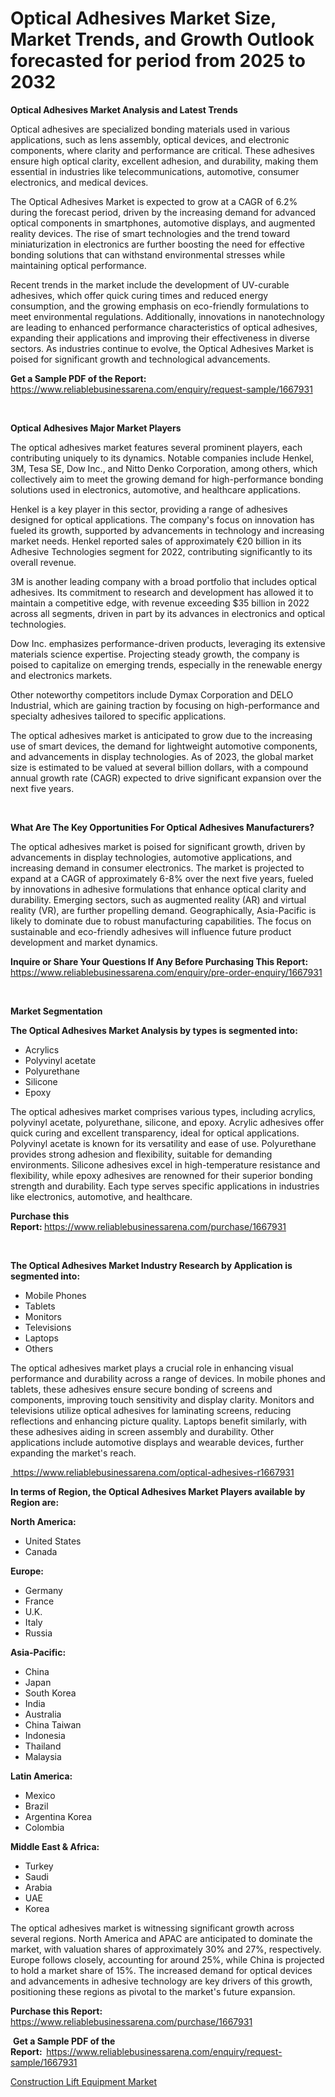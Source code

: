 <p><h1>Optical Adhesives Market Size, Market Trends, and Growth Outlook forecasted for period from 2025 to 2032</h1></p><p><strong>Optical Adhesives Market Analysis and Latest Trends</strong></p>
<p><p>Optical adhesives are specialized bonding materials used in various applications, such as lens assembly, optical devices, and electronic components, where clarity and performance are critical. These adhesives ensure high optical clarity, excellent adhesion, and durability, making them essential in industries like telecommunications, automotive, consumer electronics, and medical devices.</p><p>The Optical Adhesives Market is expected to grow at a CAGR of 6.2% during the forecast period, driven by the increasing demand for advanced optical components in smartphones, automotive displays, and augmented reality devices. The rise of smart technologies and the trend toward miniaturization in electronics are further boosting the need for effective bonding solutions that can withstand environmental stresses while maintaining optical performance.</p><p>Recent trends in the market include the development of UV-curable adhesives, which offer quick curing times and reduced energy consumption, and the growing emphasis on eco-friendly formulations to meet environmental regulations. Additionally, innovations in nanotechnology are leading to enhanced performance characteristics of optical adhesives, expanding their applications and improving their effectiveness in diverse sectors. As industries continue to evolve, the Optical Adhesives Market is poised for significant growth and technological advancements.</p></p>
<p><strong>Get a Sample PDF of the Report:&nbsp;</strong> <a href="https://www.reliablebusinessarena.com/enquiry/request-sample/1667931?utm_campaign=2189&utm_medium=2&utm_source=Github&utm_content=ia&utm_term=06032025&utm_id=optical-adhesives">https://www.reliablebusinessarena.com/enquiry/request-sample/1667931</a></p>
<p>&nbsp;</p>
<p><strong>Optical Adhesives Major Market Players</strong></p>
<p><p>The optical adhesives market features several prominent players, each contributing uniquely to its dynamics. Notable companies include Henkel, 3M, Tesa SE, Dow Inc., and Nitto Denko Corporation, among others, which collectively aim to meet the growing demand for high-performance bonding solutions used in electronics, automotive, and healthcare applications.</p><p>Henkel is a key player in this sector, providing a range of adhesives designed for optical applications. The company's focus on innovation has fueled its growth, supported by advancements in technology and increasing market needs. Henkel reported sales of approximately €20 billion in its Adhesive Technologies segment for 2022, contributing significantly to its overall revenue.</p><p>3M is another leading company with a broad portfolio that includes optical adhesives. Its commitment to research and development has allowed it to maintain a competitive edge, with revenue exceeding $35 billion in 2022 across all segments, driven in part by its advances in electronics and optical technologies.</p><p>Dow Inc. emphasizes performance-driven products, leveraging its extensive materials science expertise. Projecting steady growth, the company is poised to capitalize on emerging trends, especially in the renewable energy and electronics markets.</p><p>Other noteworthy competitors include Dymax Corporation and DELO Industrial, which are gaining traction by focusing on high-performance and specialty adhesives tailored to specific applications. </p><p>The optical adhesives market is anticipated to grow due to the increasing use of smart devices, the demand for lightweight automotive components, and advancements in display technologies. As of 2023, the global market size is estimated to be valued at several billion dollars, with a compound annual growth rate (CAGR) expected to drive significant expansion over the next five years.</p></p>
<p>&nbsp;</p>
<p><strong>What Are The Key Opportunities For Optical Adhesives Manufacturers?</strong></p>
<p><p>The optical adhesives market is poised for significant growth, driven by advancements in display technologies, automotive applications, and increasing demand in consumer electronics. The market is projected to expand at a CAGR of approximately 6-8% over the next five years, fueled by innovations in adhesive formulations that enhance optical clarity and durability. Emerging sectors, such as augmented reality (AR) and virtual reality (VR), are further propelling demand. Geographically, Asia-Pacific is likely to dominate due to robust manufacturing capabilities. The focus on sustainable and eco-friendly adhesives will influence future product development and market dynamics.</p></p>
<p><strong>Inquire or Share Your Questions If Any Before Purchasing This Report:</strong> <a href="https://www.reliablebusinessarena.com/enquiry/pre-order-enquiry/1667931?utm_campaign=2189&utm_medium=2&utm_source=Github&utm_content=ia&utm_term=06032025&utm_id=optical-adhesives">https://www.reliablebusinessarena.com/enquiry/pre-order-enquiry/1667931</a></p>
<p>&nbsp;</p>
<p><strong>Market Segmentation</strong></p>
<p><strong>The Optical Adhesives Market Analysis by types is segmented into:</strong></p>
<p><ul><li>Acrylics</li><li>Polyvinyl acetate</li><li>Polyurethane</li><li>Silicone</li><li>Epoxy</li></ul></p>
<p><p>The optical adhesives market comprises various types, including acrylics, polyvinyl acetate, polyurethane, silicone, and epoxy. Acrylic adhesives offer quick curing and excellent transparency, ideal for optical applications. Polyvinyl acetate is known for its versatility and ease of use. Polyurethane provides strong adhesion and flexibility, suitable for demanding environments. Silicone adhesives excel in high-temperature resistance and flexibility, while epoxy adhesives are renowned for their superior bonding strength and durability. Each type serves specific applications in industries like electronics, automotive, and healthcare.</p></p>
<p><strong>Purchase this Report:&nbsp;</strong><a href="https://www.reliablebusinessarena.com/purchase/1667931?utm_campaign=2189&utm_medium=2&utm_source=Github&utm_content=ia&utm_term=06032025&utm_id=optical-adhesives">https://www.reliablebusinessarena.com/purchase/1667931</a></p>
<p>&nbsp;</p>
<p><strong>The Optical Adhesives Market Industry Research by Application is segmented into:</strong></p>
<p><ul><li>Mobile Phones</li><li>Tablets</li><li>Monitors</li><li>Televisions</li><li>Laptops</li><li>Others</li></ul></p>
<p><p>The optical adhesives market plays a crucial role in enhancing visual performance and durability across a range of devices. In mobile phones and tablets, these adhesives ensure secure bonding of screens and components, improving touch sensitivity and display clarity. Monitors and televisions utilize optical adhesives for laminating screens, reducing reflections and enhancing picture quality. Laptops benefit similarly, with these adhesives aiding in screen assembly and durability. Other applications include automotive displays and wearable devices, further expanding the market's reach.</p></p>
<p><a href="https://www.reliablebusinessarena.com/optical-adhesives-r1667931?utm_campaign=2189&utm_medium=2&utm_source=Github&utm_content=ia&utm_term=06032025&utm_id=optical-adhesives">&nbsp;https://www.reliablebusinessarena.com/optical-adhesives-r1667931</a></p>
<p><strong>In terms of Region, the Optical Adhesives Market Players available by Region are:</strong></p>
<p>
    <p> <strong> North America: </strong>
        <ul>
            <li>United States</li>
            <li>Canada</li>
        </ul>
        </p> 
    <p> <strong> Europe: </strong>
        <ul>
            <li>Germany</li>
            <li>France</li>
            <li>U.K.</li>
            <li>Italy</li>
            <li>Russia</li>
        </ul>
        </p> 
    <p> <strong> Asia-Pacific: </strong>
        <ul>
            <li>China</li>
            <li>Japan</li>
            <li>South Korea</li>
            <li>India</li>
            <li>Australia</li>
            <li>China Taiwan</li>
            <li>Indonesia</li>
            <li>Thailand</li>
            <li>Malaysia</li>
        </ul>
        </p> 
    <p> <strong> Latin America: </strong>
        <ul>
            <li>Mexico</li>
            <li>Brazil</li>
            <li>Argentina Korea</li>
            <li>Colombia</li>
        </ul>
        </p> 
    <p> <strong> Middle East & Africa: </strong>
        <ul>
            <li>Turkey</li>
            <li>Saudi</li>
            <li>Arabia</li>
            <li>UAE</li>
            <li>Korea</li>
        </ul>
    </p>
    </p>
<p><p>The optical adhesives market is witnessing significant growth across several regions. North America and APAC are anticipated to dominate the market, with valuation shares of approximately 30% and 27%, respectively. Europe follows closely, accounting for around 25%, while China is projected to hold a market share of 15%. The increased demand for optical devices and advancements in adhesive technology are key drivers of this growth, positioning these regions as pivotal to the market's future expansion.</p></p>
<p><strong>Purchase this Report: </strong><a href="https://www.reliablebusinessarena.com/purchase/1667931?utm_campaign=2189&utm_medium=2&utm_source=Github&utm_content=ia&utm_term=06032025&utm_id=optical-adhesives">https://www.reliablebusinessarena.com/purchase/1667931</a></p>
<p>&nbsp;<strong>Get a Sample PDF of the Report:&nbsp;&nbsp;</strong><a href="https://www.reliablebusinessarena.com/enquiry/request-sample/1667931?utm_campaign=2189&utm_medium=2&utm_source=Github&utm_content=ia&utm_term=06032025&utm_id=optical-adhesives">https://www.reliablebusinessarena.com/enquiry/request-sample/1667931</a></p>
<p><strong></strong></p>
<p><p><a href="https://github.com/FlorianWolf90/Market-Research-Report-List-1/blob/main/construction-lift-equipment-market.md?utm_campaign=2189&utm_medium=2&utm_source=Github&utm_content=ia&utm_term=06032025&utm_id=optical-adhesives">Construction Lift Equipment Market</a></p></p>